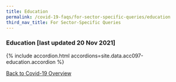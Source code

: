 ```yaml
---
title: Education
permalink: /covid-19-faqs/for-sector-specific-queries/education
third_nav_title: For Sector-Specific Queries
---
```


### Education [last updated 20 Nov 2021]

{% include accordion.html accordions=site.data.acc097-education.accordion %}

[Back to Covid-19 Overview](/covid/)
